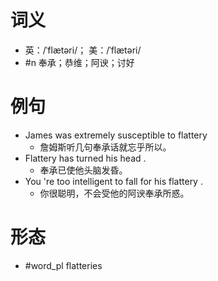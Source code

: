 # 词义
- 英：/ˈflætəri/； 美：/ˈflætəri/
- #n 奉承；恭维；阿谀；讨好
# 例句
- James was extremely susceptible to flattery
	- 詹姆斯听几句奉承话就忘乎所以。
- Flattery has turned his head .
	- 奉承已使他头脑发昏。
- You 're too intelligent to fall for his flattery .
	- 你很聪明，不会受他的阿谀奉承所惑。
# 形态
- #word_pl flatteries
